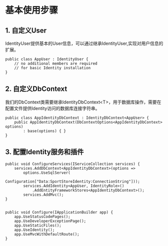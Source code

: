 # 基本使用步骤

## 1. 自定义User

IdentityUser提供基本的User信息，可以通过继承IdentityUser,实现对用户信息的扩展。

```
public class AppUser : IdentityUser {
    // no additional members are required
    // for basic Identity installation
}
```

## 2. 自定义DbContext

我们的DbContext类需要继承IdentityDbContext&lt;T&gt;，用于数据库操作，需要在配置文件提供Identity访问的数据库连接字符串。

```
public class AppIdentityDbContext : IdentityDbContext<AppUser> {
    public AppIdentityDbContext(DbContextOptions<AppIdentityDbContext> options)
        : base(options) { }
}
```

## 3. 配置Identity服务和插件

```
public void ConfigureServices(IServiceCollection services) {
    services.AddDbContext<AppIdentityDbContext>(options =>
        options.UseSqlServer(
            Configuration["Data:SportStoreIdentity:ConnectionString"]));
        services.AddIdentity<AppUser, IdentityRole>()
            .AddEntityFrameworkStores<AppIdentityDbContext>();
        services.AddMvc();
}


public void Configure(IApplicationBuilder app) {
    app.UseStatusCodePages();
    app.UseDeveloperExceptionPage();
    app.UseStaticFiles();
    app.UseIdentity();
    app.UseMvcWithDefaultRoute();
}
```



